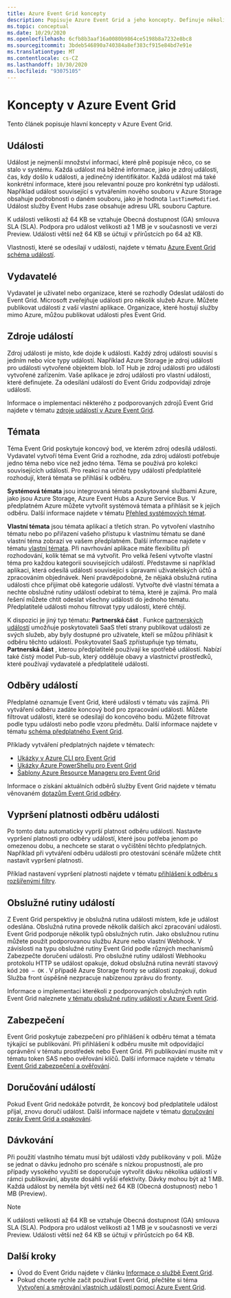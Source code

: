 ```yaml
---
title: Azure Event Grid koncepty
description: Popisuje Azure Event Grid a jeho koncepty. Definuje několik klíčových součástí Event Grid.
ms.topic: conceptual
ms.date: 10/29/2020
ms.openlocfilehash: 6cfb8b3aaf16a0080b9864ce5198b8a7232e8bc8
ms.sourcegitcommit: 3bdeb546890a740384a8ef383cf915e84bd7e91e
ms.translationtype: MT
ms.contentlocale: cs-CZ
ms.lasthandoff: 10/30/2020
ms.locfileid: "93075105"
---
```

# <a name="concepts-in-azure-event-grid"></a>Koncepty v Azure Event Grid

Tento článek popisuje hlavní koncepty v Azure Event Grid.

## <a name="events"></a>Události

Událost je nejmenší množství informací, které plně popisuje něco, co se stalo v systému. Každá událost má běžné informace, jako je zdroj události, čas, kdy došlo k události, a jedinečný identifikátor. Každá událost má také konkrétní informace, které jsou relevantní pouze pro konkrétní typ události. Například událost související s vytvářením nového souboru v Azure Storage obsahuje podrobnosti o daném souboru, jako je hodnota `lastTimeModified`. Událost služby Event Hubs zase obsahuje adresu URL souboru Capture. 

K události velikosti až 64 KB se vztahuje Obecná dostupnost (GA) smlouva SLA (SLA). Podpora pro událost velikosti až 1 MB je v současnosti ve verzi Preview. Události větší než 64 KB se účtují v přírůstcích po 64 až KB. 


Vlastnosti, které se odesílají v události, najdete v tématu [Azure Event Grid schéma událostí](event-schema.md).

## <a name="publishers"></a>Vydavatelé

Vydavatel je uživatel nebo organizace, které se rozhodly Odeslat události do Event Grid. Microsoft zveřejňuje události pro několik služeb Azure. Můžete publikovat události z vaší vlastní aplikace. Organizace, které hostují služby mimo Azure, můžou publikovat události přes Event Grid.

## <a name="event-sources"></a>Zdroje událostí

Zdroj události je místo, kde dojde k události. Každý zdroj události souvisí s jedním nebo více typy událostí. Například Azure Storage je zdroj události pro události vytvořené objektem blob. IoT Hub je zdroj události pro události vytvořené zařízením. Vaše aplikace je zdroj události pro vlastní události, které definujete. Za odesílání událostí do Event Gridu zodpovídají zdroje událostí.

Informace o implementaci některého z podporovaných zdrojů Event Grid najdete v tématu [zdroje událostí v Azure Event Grid](overview.md#event-sources).

## <a name="topics"></a>Témata

Téma Event Grid poskytuje koncový bod, ve kterém zdroj odesílá události. Vydavatel vytvoří téma Event Grid a rozhodne, zda zdroj události potřebuje jedno téma nebo více než jedno téma. Téma se používá pro kolekci souvisejících událostí. Pro reakci na určité typy událostí předplatitelé rozhodují, která témata se přihlásí k odběru.

**Systémová témata** jsou integrovaná témata poskytované službami Azure, jako jsou Azure Storage, Azure Event Hubs a Azure Service Bus. V předplatném Azure můžete vytvořit systémová témata a přihlásit se k jejich odběru. Další informace najdete v tématu [Přehled systémových témat](system-topics.md). 

**Vlastní témata** jsou témata aplikací a třetích stran. Po vytvoření vlastního tématu nebo po přiřazení vašeho přístupu k vlastnímu tématu se dané vlastní téma zobrazí ve vašem předplatném. Další informace najdete v tématu [vlastní témata](custom-topics.md). Při navrhování aplikace máte flexibilitu při rozhodování, kolik témat se má vytvořit. Pro velká řešení vytvořte vlastní téma pro každou kategorii souvisejících událostí. Představme si například aplikaci, která odesílá události související s úpravami uživatelských účtů a zpracováním objednávek. Není pravděpodobné, že nějaká obslužná rutina události chce přijímat obě kategorie událostí. Vytvořte dvě vlastní témata a nechte obslužné rutiny událostí odebírat to téma, které je zajímá. Pro malá řešení můžete chtít odeslat všechny události do jednoho tématu. Předplatitelé události mohou filtrovat typy událostí, které chtějí.

K dispozici je jiný typ tématu: **Partnerská část** . Funkce [partnerských událostí](partner-events-overview.md) umožňuje poskytovateli SaaS třetí strany publikovat události ze svých služeb, aby byly dostupné pro uživatele, kteří se můžou přihlásit k odběru těchto událostí. Poskytovatel SaaS zpřístupňuje typ tématu, **Partnerská část** , kterou předplatitelé používají ke spotřebě událostí. Nabízí také čistý model Pub-sub, který odděluje obavy a vlastnictví prostředků, které používají vydavatelé a předplatitelé událostí.

## <a name="event-subscriptions"></a>Odběry událostí

Předplatné oznamuje Event Grid, které události v tématu vás zajímá. Při vytváření odběru zadáte koncový bod pro zpracování události. Můžete filtrovat události, které se odesílají do koncového bodu. Můžete filtrovat podle typu události nebo podle vzoru předmětu. Další informace najdete v tématu [schéma předplatného Event Grid](subscription-creation-schema.md).

Příklady vytváření předplatných najdete v tématech:

* [Ukázky v Azure CLI pro Event Grid](cli-samples.md)
* [Ukázky Azure PowerShellu pro Event Grid](powershell-samples.md)
* [Šablony Azure Resource Manageru pro Event Grid](template-samples.md)

Informace o získání aktuálních odběrů služby Event Grid najdete v tématu věnovaném [dotazům Event Grid odběry](query-event-subscriptions.md).

## <a name="event-subscription-expiration"></a>Vypršení platnosti odběru události
Po tomto datu automaticky vyprší platnost odběru událostí. Nastavte vypršení platnosti pro odběry událostí, které jsou potřeba jenom po omezenou dobu, a nechcete se starat o vyčištění těchto předplatných. Například při vytváření odběru události pro otestování scénáře můžete chtít nastavit vypršení platnosti. 

Příklad nastavení vypršení platnosti najdete v tématu [přihlášení k odběru s rozšířenými filtry](how-to-filter-events.md#subscribe-with-advanced-filters).

## <a name="event-handlers"></a>Obslužné rutiny událostí

Z Event Grid perspektivy je obslužná rutina události místem, kde je událost odeslána. Obslužná rutina provede několik dalších akcí zpracování události. Event Grid podporuje několik typů obslužných rutin. Jako obslužnou rutinu můžete použít podporovanou službu Azure nebo vlastní Webhook. V závislosti na typu obslužné rutiny Event Grid podle různých mechanismů Zabezpečte doručení události. Pro obslužné rutiny událostí Webhooku protokolu HTTP se událost opakuje, dokud obslužná rutina nevrátí stavový kód `200 – OK` . V případě Azure Storage fronty se události zopakují, dokud Služba front úspěšně nezpracuje nabízenou zprávu do fronty.

Informace o implementaci kterékoli z podporovaných obslužných rutin Event Grid naleznete [v tématu obslužné rutiny událostí v Azure Event Grid](event-handlers.md).

## <a name="security"></a>Zabezpečení

Event Grid poskytuje zabezpečení pro přihlášení k odběru témat a témata týkající se publikování. Při přihlášení k odběru musíte mít odpovídající oprávnění v tématu prostředek nebo Event Grid. Při publikování musíte mít v tématu token SAS nebo ověřování klíčů. Další informace najdete v tématu [Event Grid zabezpečení a ověřování](security-authentication.md).

## <a name="event-delivery"></a>Doručování událostí

Pokud Event Grid nedokáže potvrdit, že koncový bod předplatitele událost přijal, znovu doručí událost. Další informace najdete v tématu [doručování zpráv Event Grid a opakování](delivery-and-retry.md).

## <a name="batching"></a>Dávkování

Při použití vlastního tématu musí být události vždy publikovány v poli. Může se jednat o dávku jednoho pro scénáře s nízkou propustností, ale pro případy vysokého využití se doporučuje vytvořit dávku několika událostí v rámci publikování, abyste dosáhli vyšší efektivity. Dávky mohou být až 1 MB. Každá událost by neměla být větší než 64 KB (Obecná dostupnost) nebo 1 MB (Preview).

> [!NOTE]
> K události velikosti až 64 KB se vztahuje Obecná dostupnost (GA) smlouva SLA (SLA). Podpora pro událost velikosti až 1 MB je v současnosti ve verzi Preview. Události větší než 64 KB se účtují v přírůstcích po 64 KB. 

## <a name="next-steps"></a>Další kroky

* Úvod do Event Gridu najdete v článku [Informace o službě Event Grid](overview.md).
* Pokud chcete rychle začít používat Event Grid, přečtěte si téma [Vytvoření a směrování vlastních událostí pomocí Azure Event Grid](custom-event-quickstart.md).
